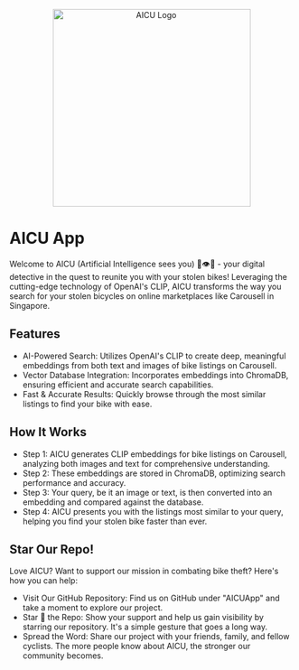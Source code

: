 <p align="center">
  <img src="https://github.com/gangula-karthik/AICU-APP/assets/56480632/08fe215c-2fab-4173-aca7-c26e0611db0d" alt="AICU Logo" width="350"/>
</p>

# AICU App
Welcome to AICU (Artificial Intelligence sees you) 🤖👁️🫵 - your digital detective in the quest to reunite you with your stolen bikes! Leveraging the cutting-edge technology of OpenAI's CLIP, AICU transforms the way you search for your stolen bicycles on online marketplaces like Carousell in Singapore.

## Features
- AI-Powered Search: Utilizes OpenAI's CLIP to create deep, meaningful embeddings from both text and images of bike listings on Carousell.
- Vector Database Integration: Incorporates embeddings into ChromaDB, ensuring efficient and accurate search capabilities.
- Fast & Accurate Results: Quickly browse through the most similar listings to find your bike with ease.

## How It Works
- Step 1: AICU generates CLIP embeddings for bike listings on Carousell, analyzing both images and text for comprehensive understanding.
- Step 2: These embeddings are stored in ChromaDB, optimizing search performance and accuracy.
- Step 3: Your query, be it an image or text, is then converted into an embedding and compared against the database.
- Step 4: AICU presents you with the listings most similar to your query, helping you find your stolen bike faster than ever.

## Star Our Repo!
Love AICU? Want to support our mission in combating bike theft? Here's how you can help:
- Visit Our GitHub Repository: Find us on GitHub under "AICUApp" and take a moment to explore our project.
- Star 🌟 the Repo: Show your support and help us gain visibility by starring our repository. It's a simple gesture that goes a long way.
- Spread the Word: Share our project with your friends, family, and fellow cyclists. The more people know about AICU, the stronger our community becomes.
